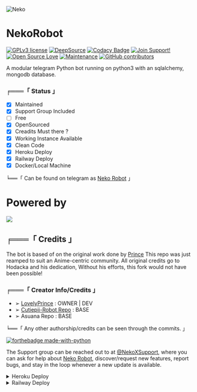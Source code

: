 ![Neko](https://telegra.ph/file/0795d40bb3f7f83dc536b.jpg)
# NekoRobot
[![GPLv3 license](https://img.shields.io/badge/License-GPLv3-blue.svg)](http://perso.crans.org/besson/LICENSE.html) [![DeepSource](https://static.deepsource.io/deepsource-badge-light-mini.svg)](https://deepsource.io/gh/Hodacka/NekoRobot/?ref=repository-badge)
[![Codacy Badge](https://app.codacy.com/project/badge/Grade/41ee9ac813a34042925a6b6fa92cf84e)](https://www.codacy.com?utm_source=github.com&amp;utm_medium=referral&amp;utm_content=AmaanAhmed/Lynda&amp;utm_campaign=Badge_Grade) [![Join Support!](https://img.shields.io/badge/Join%20Channel-!-red)](https://t.me/NekoXSupport) [![Open Source Love](https://badges.frapsoft.com/os/v2/open-source.png?v=103)](https://github.com/ellerbrock/open-source-badges/) [![Maintenance](https://img.shields.io/badge/Maintained%3F-yes-green.svg)](https://GitHub.com/Naereen/StrapDown.js/graphs/commit-activity) [![GitHub contributors](https://img.shields.io/github/contributors/Naereen/StrapDown.js.svg)](https://GitHub.com/Hodacka/NekoRobot/graphs/contributors/)

A modular telegram Python bot running on python3 with an sqlalchemy, mongodb database.

###  ╒═══「 Status 」

+ [x] Maintained
+ [x] Support Group Included
+ [ ] Free
+ [x] OpenSourced
+ [x] Creadits Must there ?
+ [x] Working Instance Available
+ [x] Clean Code
+ [x] Heroku Deploy
+ [x] Railway Deploy
+ [x] Docker/Local Machine

╘══「 Can be found on telegram as [Neko Robot](https://t.me/NekoXRobot) 」

# Powered by
<a href="https://t.me/Yuki_Network"><img src="https://img.shields.io/badge/Network 💜-Yùki_Network%20-blue.svg?logo=telegram"></a>

## ╒═══「 Credits 」
The bot is based of on the original work done by [Prince](https://github.com/Awesome-Prince)
This repo was just reamped to suit an Anime-centric community. All original credits go to Hodacka and his dedication, Without his efforts, this fork would not have been possible!

### ╒═══「 Creator Info/Credits 」

+ ➢ [LovelyPrince](https://github.com/Awesome-Prince) : OWNER | DEV
+ ➢ [Cutiepii-Robot Repo](https://github.com/Awesome-RJ/CutiepiiRobot) : BASE 
+ ➢ Asuana Repo : BASE


╘══「 Any other authorship/credits can be seen through the commits. 」

[![forthebadge made-with-python](http://ForTheBadge.com/images/badges/made-with-python.svg)](https://www.python.org/)

The Support group can be reached out to at [@NekoXSupport](https://t.me/NekoXSupport), where you can ask for help about [Neko Robot](https://t.me/NekoXRobot), discover/request new features, report bugs, and stay in the loop whenever a new update is available. 

<details>
	<summary>Heroku Deploy</summary>
	<br>
	<b>
The Easiest Way to Deploy This Bot is Via Heroku.
		In Order To deploy, You Just Have Fill The Necessary Environment Variables and Done!</b>
	
  <h1>
    <p align="center">
        <a href="https://heroku.com/deploy?template=https://github.com/Hodacka/NekoRobot-2">
            <img src="https://www.herokucdn.com/deploy/button.svg" alt="Deploy">
        </a>
    </p>
</h1>

</details> 

<details>
	<summary>Railway Deploy</summary>
	<br>
	<b>
The Unlimited Dyons to Deploy This Bot is Via Railway.
		In Order To deploy, You Just add The Variables Manually in Railway and Done!</b>
	
  <h1>
    <p align="center">
        <a href="https://railway.app">
            <img src="https://railway.app/button.svg" alt="Deploy">
        </a>
    </p>
</h1>


<details>
    <summary>More Deploy Options</summary>
    <br>
    <p align="center">

    Deploying on Local Machine

</p>

```console
    ~$ git clone https://github.com/Hodacka/NekoRobot-2
    ~$ cd NekoXRobot
    ~$ cp sample_config.py config.py
```

Edit Config.py with your own Values

Start with ```python -m NekoXRobot```

</details>    

<details>
     <summary>Deploying On IDE VMs Like Repl.it</summary>
       <br>
         <p align="left">
            <b> 

            Refer to Deploying On Local Machine.

 </b>
</p>
</details>
